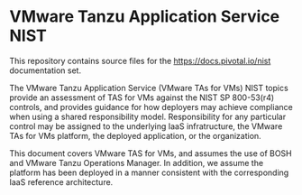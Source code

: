 VMware Tanzu Application Service NIST
========

This repository contains source files for the https://docs.pivotal.io/nist documentation set.

The VMware Tanzu Application Service (VMware TAs for VMs) NIST topics provide an assessment of TAS for VMs
against the NIST SP 800-53(r4) controls, and provides guidance for how
deployers may achieve compliance when using a shared responsibility model.
Responsibility for any particular control may be assigned to the underlying
IaaS infratructure, the VMware TAs for VMs platform, the deployed application, or the
organization.

This document covers VMware TAS for VMs, and assumes the use of BOSH
and VMware Tanzu Operations Manager. In addition, we assume the platform has been deployed in a
manner consistent with the corresponding IaaS reference architecture.

